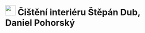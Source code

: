 # <img src="https://github.com/MarvelousMartin/car-interior-cleaning/blob/master/assets/images/logo/logo-2.png?raw=true" alt="" style="width:33px"> Čištění interiéru Štěpán Dub, Daniel Pohorský

